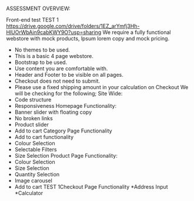 ASSESSMENT OVERVIEW:

Front-end test
TEST 1
https://drive.google.com/drive/folders/1EZ_arYmfj3Hh-HlUOrWbAin9cabKWY9O?usp=sharing
We require a fully functional webstore with mock products, lpsum lorem copy and mock pricing.
* No themes to be used.
* This is a basic 4 page webstore.
* Bootstrap to be used.
* Use content you are comfortable with.
* Header and Footer to be visible on all pages.
* Checkout does not need to submit.
* Please use a fixed shipping amount in your calculation on Checkout
We will be checking for the following;
Site Wide:
* Code structure
* Responsiveness
Homepage Functionality:
* Banner slider with floating copy
* No broken links
* Product slider
* Add to cart
Category Page Functionality
* Add to cart functionality
* Colour Selection
* Selectable Filters
* Size Selection
Product Page Functionality:
* Colour Selection
* Size Selection
* Quantity Selection
* Image carousel
* Add to cart
TEST 1Checkout Page Functionality
*Address Input
*Calculator
